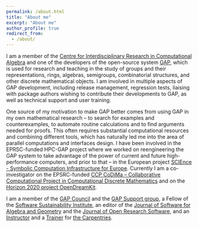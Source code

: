 ```yaml
---
permalink: /about.html
title: "About me"
excerpt: "About me"
author_profile: true
redirect_from: 
  - /about/
---
```


I am a member of the 
[Centre for Interdisciplinary Research in Computational Algebra](https://twitter.com/CIRCA_StAndrews)
and one of the developers of the open-source system 
[GAP](http://www.gap-system.org/), which is used for research and teaching in 
the study of groups and their representations, rings, algebras, semigroups,
combinatorial structures, and other discrete mathematical objects. 
I am involved in multiple aspects of GAP development, 
including release management, regression tests, liaising with package
authors wishing to contribute their developments to GAP,
as well as technical support and user training.

One source of my motivation to make GAP better comes from using GAP in my
own mathematical research – to search for examples and counterexamples,
to automate routine calculations and to find arguments needed for proofs.
This often requires substantial computational resources and combining
different tools, which has naturally led me into the area of parallel
computations and interfaces design. I have been involved in the 
EPRSC-funded HPC-GAP project where we worked on reengineering the GAP
system to take advantage of the power of current and future high-performance
computers, and prior to that – in the European project 
[SCIEnce - Symbolic Computation Infrastructure for Europe](http://www.symbolic-computing.org/).
Currently I am a co-investigator on the EPSRC-funded 
[CCP CoDiMa – Collaborative Computational Project in Computational Discrete Mathematics](http://www.codima.ac.uk/)
and on the [Horizon 2020 project OpenDreamKit](http://opendreamkit.org/).

I am a member of the [GAP Council](http://www.gap-system.org/Contacts/People/Council/council.html)
and the [GAP Support group](http://www.gap-system.org/Contacts/People/supportgroup.html),
a Fellow of the [Software Sustainability Institute](https://www.software.ac.uk/),
an editor of the [Journal of Software for Algebra and Geometry](http://j-sag.org/)
and the [Journal of Open Research Software](http://openresearchsoftware.metajnl.com/),
and an [Instructor](https://carpentries.org/instructors/) and
a [Trainer](https://carpentries.org/trainers/) for [the Carpentries](https://carpentries.org/).
